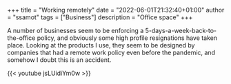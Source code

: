 +++
title = "Working remotely"
date = "2022-06-01T21:32:40+01:00"
author = "ssamot"
tags = ["Business"]
description = "Office space"
+++

A number of businesses seem to be enforcing a 5-days-a-week-back-to-the-office policy, and obviously some high profile resignations have taken place. Looking at the products I use, they seem to be designed by companies that had a remote work policy even before the pandemic, and somehow I doubt this is an accident.

{{< youtube jsLUidiYm0w >}}
